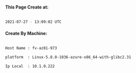 
   
#### This Page Create at:

```bash

2021-07-27 - 13:09:02 UTC

```

#### Create By Machine:

```bash

Host Name : fv-az81-973

platform  : Linux-5.8.0-1036-azure-x86_64-with-glibc2.31

Ip Local  : 10.1.0.222

```

